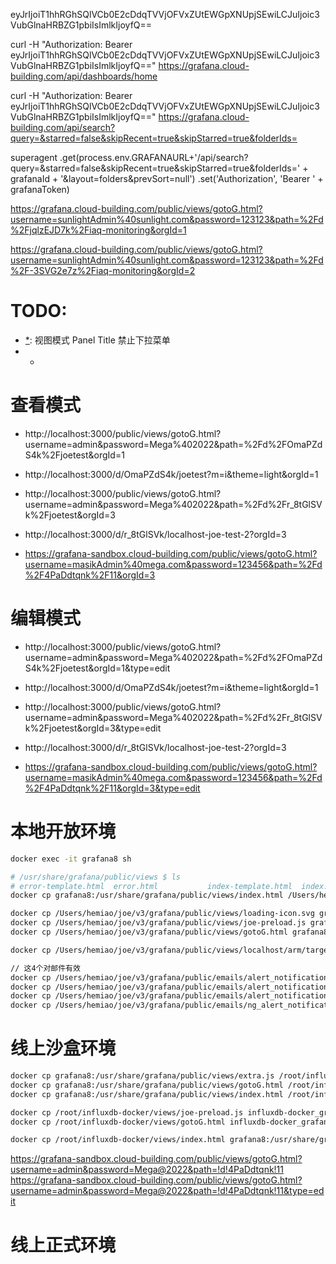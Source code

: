 eyJrIjoiT1hhRGhSQlVCb0E2cDdqTVVjOFVxZUtEWGpXNUpjSEwiLCJuIjoic3VubGlnaHRBZG1pbiIsImlkIjoyfQ==

curl -H "Authorization: Bearer eyJrIjoiT1hhRGhSQlVCb0E2cDdqTVVjOFVxZUtEWGpXNUpjSEwiLCJuIjoic3VubGlnaHRBZG1pbiIsImlkIjoyfQ==" https://grafana.cloud-building.com/api/dashboards/home

curl -H "Authorization: Bearer eyJrIjoiT1hhRGhSQlVCb0E2cDdqTVVjOFVxZUtEWGpXNUpjSEwiLCJuIjoic3VubGlnaHRBZG1pbiIsImlkIjoyfQ==" https://grafana.cloud-building.com/api/search?query=&starred=false&skipRecent=true&skipStarred=true&folderIds=

superagent
.get(process.env.GRAFANAURL+'/api/search?query=&starred=false&skipRecent=true&skipStarred=true&folderIds=' + grafanaId + '&layout=folders&prevSort=null')
.set('Authorization', 'Bearer ' + grafanaToken)

https://grafana.cloud-building.com/public/views/gotoG.html?username=sunlightAdmin%40sunlight.com&password=123123&path=%2Fd%2FjqlzEJD7k%2Fiaq-monitoring&orgId=1

https://grafana.cloud-building.com/public/views/gotoG.html?username=sunlightAdmin%40sunlight.com&password=123123&path=%2Fd%2F-3SVG2e7z%2Fiaq-monitoring&orgId=2

# TODO:

- [*]: 视图模式 Panel Title 禁止下拉菜单
- [*]: 编辑模式
  - [*]: 设置按钮隐藏

# 查看模式

- http://localhost:3000/public/views/gotoG.html?username=admin&password=Mega%402022&path=%2Fd%2FOmaPZdS4k%2Fjoetest&orgId=1
- http://localhost:3000/d/OmaPZdS4k/joetest?m=i&theme=light&orgId=1

- http://localhost:3000/public/views/gotoG.html?username=admin&password=Mega%402022&path=%2Fd%2Fr_8tGlSVk%2Fjoetest&orgId=3
- http://localhost:3000/d/r_8tGlSVk/localhost-joe-test-2?orgId=3

- https://grafana-sandbox.cloud-building.com/public/views/gotoG.html?username=masikAdmin%40mega.com&password=123456&path=%2Fd%2F4PaDdtqnk%2F11&orgId=3

# 编辑模式

- http://localhost:3000/public/views/gotoG.html?username=admin&password=Mega%402022&path=%2Fd%2FOmaPZdS4k%2Fjoetest&orgId=1&type=edit
- http://localhost:3000/d/OmaPZdS4k/joetest?m=i&theme=light&orgId=1

- http://localhost:3000/public/views/gotoG.html?username=admin&password=Mega%402022&path=%2Fd%2Fr_8tGlSVk%2Fjoetest&orgId=3&type=edit
- http://localhost:3000/d/r_8tGlSVk/localhost-joe-test-2?orgId=3

- https://grafana-sandbox.cloud-building.com/public/views/gotoG.html?username=masikAdmin%40mega.com&password=123456&path=%2Fd%2F4PaDdtqnk%2F11&orgId=3&type=edit

# 本地开放环境

```bash
docker exec -it grafana8 sh

# /usr/share/grafana/public/views $ ls
# error-template.html  error.html           index-template.html  index.html
docker cp grafana8:/usr/share/grafana/public/views/index.html /Users/hemiao/joe/v3/grafana/public/views/localhost/arm/source

docker cp /Users/hemiao/joe/v3/grafana/public/views/loading-icon.svg grafana8:/usr/share/grafana/public/views
docker cp /Users/hemiao/joe/v3/grafana/public/views/joe-preload.js grafana8:/usr/share/grafana/public/views
docker cp /Users/hemiao/joe/v3/grafana/public/views/gotoG.html grafana8:/usr/share/grafana/public/views

docker cp /Users/hemiao/joe/v3/grafana/public/views/localhost/arm/target/index.html grafana8:/usr/share/grafana/public/views

// 这4个对邮件有效
docker cp /Users/hemiao/joe/v3/grafana/public/emails/alert_notification_example.html influxdb-docker-grafana8-1:/usr/share/grafana/public/emails
docker cp /Users/hemiao/joe/v3/grafana/public/emails/alert_notification.html influxdb-docker-grafana8-1:/usr/share/grafana/public/emails
docker cp /Users/hemiao/joe/v3/grafana/public/emails/alert_notification.txt influxdb-docker-grafana8-1:/usr/share/grafana/public/emails
docker cp /Users/hemiao/joe/v3/grafana/public/emails/ng_alert_notification.txt influxdb-docker-grafana8-1:/usr/share/grafana/public/emails
```

# 线上沙盒环境

```bash
docker cp grafana8:/usr/share/grafana/public/views/extra.js /root/influxdb-docker/views/
docker cp grafana8:/usr/share/grafana/public/views/gotoG.html /root/influxdb-docker/views/
docker cp grafana8:/usr/share/grafana/public/views/index.html /root/influxdb-docker/views/

docker cp /root/influxdb-docker/views/joe-preload.js influxdb-docker_grafana8_1:/usr/share/grafana/public/views
docker cp /root/influxdb-docker/views/gotoG.html influxdb-docker_grafana8_1:/usr/share/grafana/public/views

docker cp /root/influxdb-docker/views/index.html grafana8:/usr/share/grafana/public/views
```

https://grafana-sandbox.cloud-building.com/public/views/gotoG.html?username=admin&password=Mega@2022&path=!d!4PaDdtqnk!11
https://grafana-sandbox.cloud-building.com/public/views/gotoG.html?username=admin&password=Mega@2022&path=!d!4PaDdtqnk!11&type=edit

# 线上正式环境
